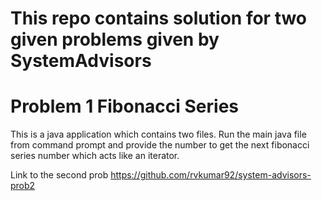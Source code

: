 # This repo contains solution for two given problems given by SystemAdvisors

# Problem 1  Fibonacci Series
This is a java application which contains two files. Run the main java file from command prompt and provide 
the number to get the next fibonacci series number which acts like an iterator.

Link to the second prob 
https://github.com/rvkumar92/system-advisors-prob2

